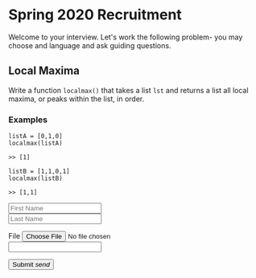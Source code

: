 
# Spring 2020 Recruitment
Welcome to your interview. Let's work the following problem- you may choose and language and ask guiding questions.

## Local Maxima
Write a function `localmax()` that takes a list `lst` and returns a list all local maxima, or peaks within the list, in order.

### Examples
	
```
listA = [0,1,0]
localmax(listA)

>> [1]
```

```
listB = [1,1,0,1]
localmax(listB)

>> [1,1]
```

<link href="./css/md.css" rel="stylesheet" type="text/css" />
<link href="./materialize/css/materialize.css" rel="stylesheet" type="text/css" />
<link href="https://fonts.googleapis.com/icon?family=Material+Icons" rel="stylesheet">


<div class="row">
    <form class="">
      <div class="">
        <div class="blue-text lighten input-field col s6">
          <input placeholder="First Name" id="first_name" type="text" class="validate">
          <label for="first_name"></label>
        </div>
        <div class="blue-text lighten input-field col s6">
          <input placeholder="Last Name" id="last_name" type="text" class="validate">
          <label for="last_name"></label>
        </div>
      </div>
    </form>
  </div>
<form action="#">
    <div class="file-field input-field">
      <div class="md-blue-button btn">
        <span>File</span>
        <input id = "file-input" type="file">
      </div>
      <div class="file-path-wrapper">
        <input class="file-path validate" type="text">
      </div>
    </div>
  </form>

<button class="btn md-blue-button waves-effect waves-light right-aligned" 
  type="submit" 
  id= "interview-file-submit-button"
  name="action">
  Submit
    <i class="material-icons right">send</i>
</button>



<!-- The core Firebase JS SDK is always required and must be listed first -->
<script src="https://www.gstatic.com/firebasejs/7.8.1/firebase-app.js"></script>

<script>
  // Your web app's Firebase configuration
  var firebaseConfig = {
    apiKey: "AIzaSyBNvT1iImUnpxGpx6iNNj3jDJM0miVBbfE",
    authDomain: "hyperloop-webpage.firebaseapp.com",
    databaseURL: "https://hyperloop-webpage.firebaseio.com",
    projectId: "hyperloop-webpage",
    storageBucket: "hyperloop-webpage.appspot.com",
    messagingSenderId: "573298529782",
    appId: "1:573298529782:web:e488434aa999edda02e3d7"
  };
  // Initialize Firebase
  firebase.initializeApp(firebaseConfig);
</script>
<script src="https://www.gstatic.com/firebasejs/7.8.0/firebase-storage.js"></script>
<script language="JavaScript" type="text/javascript" src="js/md.js"></script>
